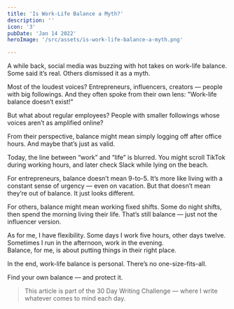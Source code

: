 ```yaml
---
title: 'Is Work-Life Balance a Myth?'
description: ''
icon: '3'
pubDate: 'Jan 14 2022'
heroImage: '/src/assets/is-work-life-balance-a-myth.png'

---
```


A while back, social media was buzzing with hot takes on work-life balance.  
Some said it’s real. Others dismissed it as a myth.

Most of the loudest voices? Entrepreneurs, influencers, creators — people with big followings. And they often spoke from their own lens: "Work-life balance doesn’t exist!"  

But what about regular employees? People with smaller followings whose voices aren’t as amplified online?

From their perspective, balance might mean simply logging off after office hours. And maybe that’s just as valid.

Today, the line between “work” and “life” is blurred. You might scroll TikTok during working hours, and later check Slack while lying on the beach.

For entrepreneurs, balance doesn’t mean 9-to-5. It’s more like living with a constant sense of urgency — even on vacation. But that doesn’t mean they’re out of balance. It just looks different.

For others, balance might mean working fixed shifts. Some do night shifts, then spend the morning living their life. That’s still balance — just not the influencer version.

As for me, I have flexibility. Some days I work five hours, other days twelve.  
Sometimes I run in the afternoon, work in the evening.  
Balance, for me, is about putting things in their right place.  

In the end, work-life balance is personal. There’s no one-size-fits-all.

Find your own balance — and protect it.

> This article is part of the 30 Day Writing Challenge — where I write whatever comes to mind each day.
